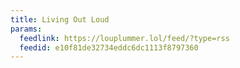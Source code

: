 ```yaml
---
title: Living Out Loud
params:
  feedlink: https://louplummer.lol/feed/?type=rss
  feedid: e10f81de32734eddc6dc1113f8797360
---
```

